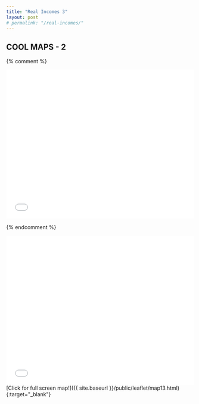 ```yaml
---
title: "Real Incomes 3"
layout: post
# permalink: "/real-incomes/"
---
```



## COOL MAPS - 2


{% comment %}
<div  style="position:relative;">
    <iframe src="{{ site.baseurl }}/public/leaflet/m2.html" height="400px" width="100%" allowfullscreen="" frameborder="0">
    </iframe>
</div>

{% endcomment %}


<div  style="position:relative;">
    <iframe src="{{ site.baseurl }}/public/leaflet/map13.html" height="400px" width="100%" allowfullscreen="" frameborder="0">
    </iframe>
</div>
[Click for full screen map!]({{ site.baseurl }}/public/leaflet/map13.html){:target="_blank"}
